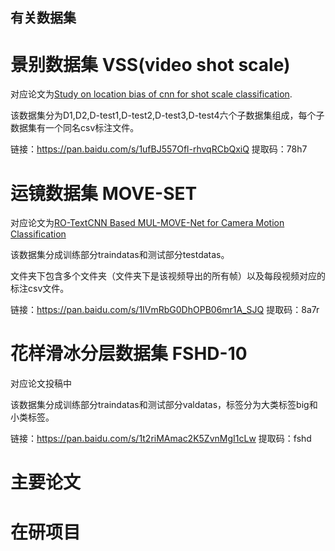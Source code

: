 ## 有关数据集
# 景别数据集 VSS(video shot scale)

  对应论文为[Study on location bias of cnn for shot scale classification](https://trebuchet.public.springernature.app/get_content/df258907-c1e7-41e5-88bf-931ae0ae8d3a).


  该数据集分为D1,D2,D-test1,D-test2,D-test3,D-test4六个子数据集组成，每个子数据集有一个同名csv标注文件。
  
  链接：https://pan.baidu.com/s/1ufBJ557Ofl-rhvqRCbQxiQ 提取码：78h7 
  

# 运镜数据集 MOVE-SET

  对应论文为[RO-TextCNN Based MUL-MOVE-Net for Camera Motion Classification](https://ieeexplore.ieee.org/abstract/document/9627386/)
  
  该数据集分成训练部分traindatas和测试部分testdatas。
  
  文件夹下包含多个文件夹（文件夹下是该视频导出的所有帧）以及每段视频对应的标注csv文件。
  
  链接：https://pan.baidu.com/s/1IVmRbG0DhOPB06mr1A_SJQ 提取码：8a7r
  

# 花样滑冰分层数据集 FSHD-10

  对应论文投稿中
  
  该数据集分成训练部分traindatas和测试部分valdatas，标签分为大类标签big和小类标签。
  
  链接：https://pan.baidu.com/s/1t2riMAmac2K5ZvnMgI1cLw 提取码：fshd
  
  
  
# 主要论文
# 在研项目

